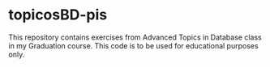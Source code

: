 # topicosBD-pis

This repository contains exercises from Advanced Topics in Database class in 
my Graduation course. This code is to be used for educational purposes only.
